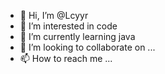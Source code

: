 - 👋 Hi, I’m @Lcyyr
- 👀 I’m interested in code
- 🌱 I’m currently learning java
- 💞️ I’m looking to collaborate on ...
- 📫 How to reach me ...

<!---
Lcyyr/Lcyyr is a ✨ special ✨ repository because its `README.md` (this file) appears on your GitHub profile.
You can click the Preview link to take a look at your changes.
--->
